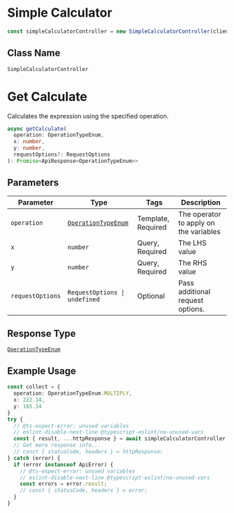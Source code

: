 # Simple Calculator

```ts
const simpleCalculatorController = new SimpleCalculatorController(client);
```

## Class Name

`SimpleCalculatorController`


# Get Calculate

Calculates the expression using the specified operation.

```ts
async getCalculate(
  operation: OperationTypeEnum,
  x: number,
  y: number,
  requestOptions?: RequestOptions
): Promise<ApiResponse<OperationTypeEnum>>
```

## Parameters

| Parameter | Type | Tags | Description |
|  --- | --- | --- | --- |
| `operation` | [`OperationTypeEnum`](../../doc/models/operation-type-enum.md) | Template, Required | The operator to apply on the variables |
| `x` | `number` | Query, Required | The LHS value |
| `y` | `number` | Query, Required | The RHS value |
| `requestOptions` | `RequestOptions \| undefined` | Optional | Pass additional request options. |

## Response Type

[`OperationTypeEnum`](../../doc/models/operation-type-enum.md)

## Example Usage

```ts
const collect = {
  operation: OperationTypeEnum.MULTIPLY,
  x: 222.14,
  y: 165.14
}
try {
  // @ts-expect-error: unused variables
  // eslint-disable-next-line @typescript-eslint/no-unused-vars
  const { result, ...httpResponse } = await simpleCalculatorController.getCalculate(collect);
  // Get more response info...
  // const { statusCode, headers } = httpResponse;
} catch (error) {
  if (error instanceof ApiError) {
    // @ts-expect-error: unused variables
    // eslint-disable-next-line @typescript-eslint/no-unused-vars
    const errors = error.result;
    // const { statusCode, headers } = error;
  }
}
```

